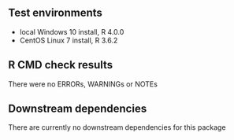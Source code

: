 ## Test environments
* local Windows 10 install, R 4.0.0
* CentOS Linux 7 install, R 3.6.2

## R CMD check results
There were no ERRORs, WARNINGs or NOTEs 

## Downstream dependencies
There are currently no downstream dependencies for this package